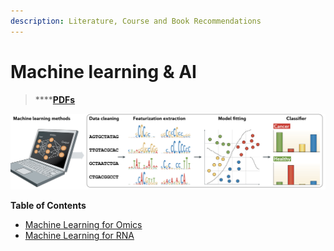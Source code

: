 ```yaml
---
description: Literature, Course and Book Recommendations
---
```


# Machine learning & AI

> ****[**PDFs**](https://cloud.tsinghua.edu.cn/d/07d2b19d6b284ebea5ea/?p=%2F2.%20Machine%20Learning%20%26%20AI\&mode=list)

![4 steps in Machine Learning](<../../.gitbook/assets/machine learning steps.png>)

**Table of Contents**

* [Machine Learning for Omics](deep-learning-for-omics/)
* [Machine Learning for RNA ](../rna/)
